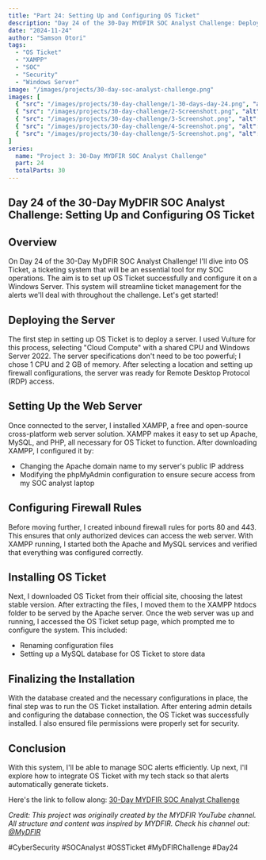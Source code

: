 ```yaml
---
title: "Part 24: Setting Up and Configuring OS Ticket"
description: "Day 24 of the 30-Day MYDFIR SOC Analyst Challenge: Deploying and configuring OS Ticket on a Windows Server for efficient SOC alert management."
date: "2024-11-24"
author: "Samson Otori"
tags:
  - "OS Ticket"
  - "XAMPP"
  - "SOC"
  - "Security"
  - "Windows Server"
image: "/images/projects/30-day-soc-analyst-challenge.png"
images: [
  { "src": "/images/projects/30-day-challenge/1-30-days-day-24.png", "alt": "30 Days MYDFIR SOC Analyst Challenge Day 24" },
  { "src": "/images/projects/30-day-challenge/2-Screenshott.png", "alt": "Server Deployment Configuration" },
  { "src": "/images/projects/30-day-challenge/3-Screenshot.png", "alt": "XAMPP Installation and Setup" },
  { "src": "/images/projects/30-day-challenge/4-Screenshot.png", "alt": "OS Ticket Installation Process" },
  { "src": "/images/projects/30-day-challenge/5-Screenshot.png", "alt": "OS Ticket Configuration" }
]
series:
  name: "Project 3: 30-Day MYDFIR SOC Analyst Challenge"
  part: 24
  totalParts: 30
---
```


## Day 24 of the 30-Day MyDFIR SOC Analyst Challenge: Setting Up and Configuring OS Ticket

## Overview

On Day 24 of the 30-Day MyDFIR SOC Analyst Challenge! I'll dive into OS Ticket, a ticketing system that will be an essential tool for my SOC operations. The aim is to set up OS Ticket successfully and configure it on a Windows Server. This system will streamline ticket management for the alerts we'll deal with throughout the challenge. Let's get started!

## Deploying the Server

The first step in setting up OS Ticket is to deploy a server. I used Vulture for this process, selecting "Cloud Compute" with a shared CPU and Windows Server 2022. The server specifications don't need to be too powerful; I chose 1 CPU and 2 GB of memory. After selecting a location and setting up firewall configurations, the server was ready for Remote Desktop Protocol (RDP) access.

## Setting Up the Web Server

Once connected to the server, I installed XAMPP, a free and open-source cross-platform web server solution. XAMPP makes it easy to set up Apache, MySQL, and PHP, all necessary for OS Ticket to function. After downloading XAMPP, I configured it by:

- Changing the Apache domain name to my server's public IP address
- Modifying the phpMyAdmin configuration to ensure secure access from my SOC analyst laptop

## Configuring Firewall Rules

Before moving further, I created inbound firewall rules for ports 80 and 443. This ensures that only authorized devices can access the web server. With XAMPP running, I started both the Apache and MySQL services and verified that everything was configured correctly.

## Installing OS Ticket

Next, I downloaded OS Ticket from their official site, choosing the latest stable version. After extracting the files, I moved them to the XAMPP htdocs folder to be served by the Apache server. Once the web server was up and running, I accessed the OS Ticket setup page, which prompted me to configure the system. This included:

- Renaming configuration files
- Setting up a MySQL database for OS Ticket to store data

## Finalizing the Installation

With the database created and the necessary configurations in place, the final step was to run the OS Ticket installation. After entering admin details and configuring the database connection, the OS Ticket was successfully installed. I also ensured file permissions were properly set for security.

## Conclusion

With this system, I'll be able to manage SOC alerts efficiently. Up next, I'll explore how to integrate OS Ticket with my tech stack so that alerts automatically generate tickets.

Here's the link to follow along: [30-Day MYDFIR SOC Analyst Challenge](https://www.youtube.com/watch?v=xgxQuLL33oU&list=PLG6KGSNK4PuBWmX9NykU0wnWamjxdKhDJ&index=51)

*Credit: This project was originally created by the MYDFIR YouTube channel. All structure and content was inspired by MYDFIR. Check his channel out: [@MyDFIR](https://www.youtube.com/@MyDFIR)*

#CyberSecurity #SOCAnalyst #OSSTicket #MyDFIRChallenge #Day24 